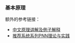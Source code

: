 ### 基本原理
额外的参考链接：
- [中文原理讲解及例子解释](https://jesse-csj.github.io/2019/07/22/PNN-new/)
- [推荐系统系列PNN理论与实践](https://www.cnblogs.com/yinzm/p/11775948.html)

